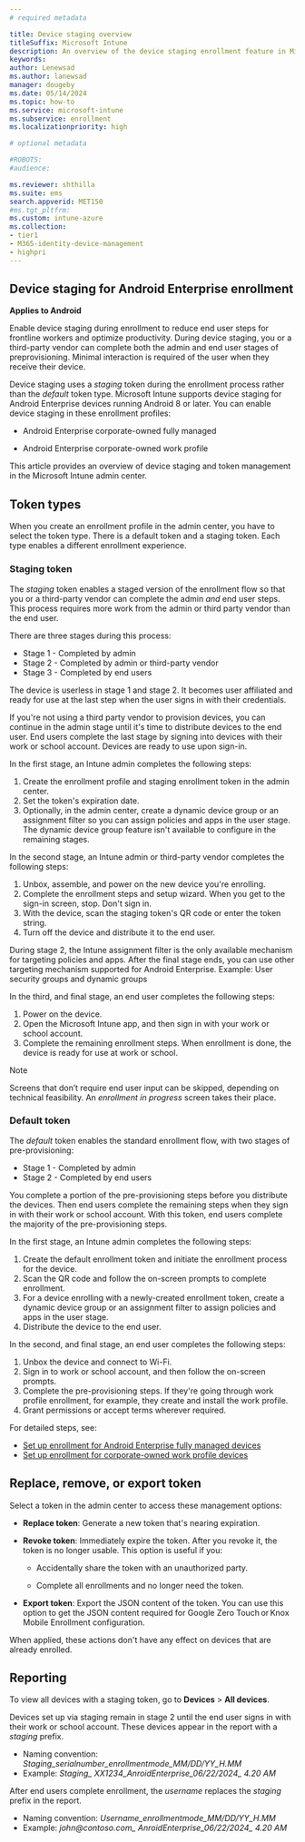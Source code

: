 ```yaml
---
# required metadata

title: Device staging overview   
titleSuffix: Microsoft Intune
description: An overview of the device staging enrollment feature in Microsoft Intune. 
keywords:
author: Lenewsad
ms.author: lanewsad
manager: dougeby
ms.date: 05/14/2024
ms.topic: how-to
ms.service: microsoft-intune
ms.subservice: enrollment
ms.localizationpriority: high

# optional metadata

#ROBOTS:
#audience:

ms.reviewer: shthilla
ms.suite: ems
search.appverid: MET150
#ms.tgt_pltfrm:
ms.custom: intune-azure
ms.collection:
- tier1
- M365-identity-device-management
- highpri
---
```


## Device staging for Android Enterprise enrollment  

**Applies to Android**  

Enable device staging during enrollment to reduce end user steps for frontline workers and optimize productivity. During device staging, you or a third-party vendor can complete both the admin and end user stages of preprovisioning. Minimal interaction is required of the user when they receive their device.   

Device staging uses a *staging* token during the enrollment process rather than the *default* token type. Microsoft Intune supports device staging for Android Enterprise devices running Android 8 or later. You can enable device staging in these enrollment profiles:   

* Android Enterprise corporate-owned fully managed  

* Android Enterprise corporate-owned work profile  

This article provides an overview of device staging and token management in the Microsoft Intune admin center. 

## Token types     

When you create an enrollment profile in the admin center, you have to select the token type. There is a default token and a staging token. Each type enables a different enrollment experience. 

### Staging token  

The *staging* token enables a staged version of the enrollment flow so that you or a third-party vendor can complete the admin *and* end user steps. This process requires more work from the admin or third party vendor than the end user.

There are three stages during this process:  

-  Stage 1 - Completed by admin 
-  Stage 2 - Completed by admin or third-party vendor 
-  Stage 3 - Completed by end users    

The device is userless in stage 1 and stage 2. It becomes user affiliated and ready for use at the last step when the user signs in with their credentials. 

If you're not using a third party vendor to provision devices, you can continue in the admin stage until it's time to distribute devices to the end user. End users complete the last stage by signing into devices with their work or school account. Devices are ready to use upon sign-in.  

<screenshot> 

In the first stage, an Intune admin completes the following steps:  

1. Create the enrollment profile and staging enrollment token in the admin center. 
1. Set the token's expiration date. 
1. Optionally, in the admin center, create a dynamic device group or an assignment filter so you can assign policies and apps in the user stage. The dynamic device group feature isn't available to configure in the remaining stages. 

In the second stage, an Intune admin or third-party vendor completes the following steps: 
 
1. Unbox, assemble, and power on the new device you're enrolling.      
1. Complete the enrollment steps and setup wizard. When you get to the sign-in screen, stop. Don't sign in.  
1. With the device, scan the staging token's QR code or enter the token string.  
1. Turn off the device and distribute it to the end user.   

During stage 2, the Intune assignment filter is the only available mechanism for targeting policies and apps. After the final stage ends, you can use other targeting mechanism supported for Android Enterprise. Example: User security groups and dynamic groups 

In the third, and final stage, an end user completes the following steps: 

1. Power on the device.  
1. Open the Microsoft Intune app, and then sign in with your work or school account.   
1. Complete the remaining enrollment steps. When enrollment is done, the device is ready for use at work or school.   

> [!NOTE]
> Screens that don’t require end user input can be skipped, depending on technical feasibility. An *enrollment in progress* screen takes their place.  

### Default token   

The *default* token enables the standard enrollment flow, with two stages of pre-provisioning: 

-  Stage 1 - Completed by admin 
-  Stage 2 - Completed by end users    

You complete a portion of the pre-provisioning steps before you distribute the devices. Then end users complete the remaining steps when they sign in with their work or school account. With this token, end users complete the majority of the pre-provisioning steps.  

<screenshot> 

In the first stage, an Intune admin completes the following steps:  

1. Create the default enrollment token and initiate the enrollment process for the device.  
1. Scan the QR code and follow the on-screen prompts to complete enrollment. 
1. For a device enrolling with a newly-created enrollment token, create a dynamic device group or an assignment filter to assign policies and apps in the user stage. 
1. Distribute the device to the end user.   

In the second, and final stage, an end user completes the following steps: 

1. Unbox the device and connect to Wi-Fi.   
1. Sign in to work or school account, and then follow the on-screen prompts.  
1. Complete the pre-provisioning steps. If they're going through work profile enrollment, for example, they create and install the work profile.  
1. Grant permissions or accept terms wherever required. 

For detailed steps, see:
- [Set up enrollment for Android Enterprise fully managed devices]()
- [Set up enrollment for corporate-owned work profile devices]()    

## Replace, remove, or export token  
Select a token in the admin center to access these management options:   

- **Replace token**: Generate a new token that's nearing expiration. 

- **Revoke token**: Immediately expire the token. After you revoke it, the token is no longer usable. This option is useful if you: 

  - Accidentally share the token with an unauthorized party. 

  - Complete all enrollments and no longer need the token. 

- **Export token**: Export the JSON content of the token. You can use this option to get the JSON content required for Google Zero Touch or Knox Mobile Enrollment configuration.  

When applied, these actions don't have any effect on devices that are already enrolled.   

## Reporting   

To view all devices with a staging token, go to **Devices** > **All devices**. 

Devices set up via staging remain in stage 2 until the end user signs in with their work or school account. These devices appear in the report with a *staging* prefix.   

* Naming convention: *Staging_serialnumber_enrollmentmode_MM/DD/YY_H.MM*  
* Example: *Staging_ XX1234_AnroidEnterprise_06/22/2024_ 4.20 AM*   

After end users complete enrollment, the *username* replaces the *staging* prefix in the report. 

* Naming convention: *Username_enrollmentmode_MM/DD/YY_H.MM*  
* Example: *john@contoso.com_ AnroidEnterprise_06/22/2024_ 4.20 AM*   

